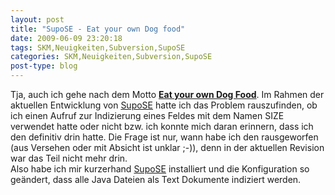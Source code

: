 ```yaml
---
layout: post
title: "SupoSE - Eat your own Dog food"
date: 2009-06-09 23:20:18
tags: SKM,Neuigkeiten,Subversion,SupoSE
categories: SKM,Neuigkeiten,Subversion,SupoSE
post-type: blog
---
```

Tja, auch ich gehe nach dem Motto <strong><a href="http://en.wikipedia.org/wiki/Eat_one%27s_own_dog_food">Eat your own Dog Food</a></strong>. Im Rahmen der aktuellen Entwicklung von <a href="http://www.supose.org">SupoSE</a> hatte ich das Problem rauszufinden, ob ich einen Aufruf zur Indizierung eines Feldes mit dem Namen SIZE verwendet hatte oder nicht bzw. ich konnte mich daran erinnern, dass ich den definitiv drin hatte. Die Frage ist nur, wann habe ich den rausgeworfen (aus Versehen oder mit Absicht ist unklar ;-)), denn in der aktuellen Revision war das Teil nicht mehr drin.
<br/>
Also habe ich mir kurzerhand <a href="http://www.supose.org">SupoSE</a> installiert und die Konfiguration so geändert, dass alle Java Dateien als Text Dokumente indiziert werden.
